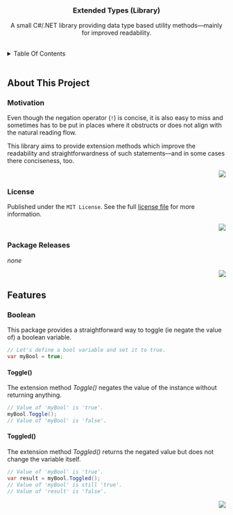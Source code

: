 <a name="readme-top"></a>

<!-- (urls) -->

  [license-url]: https://github.com/mx-pl/ExtendedTypes_CSharp/blob/main/LICENSE

<!-- PROJECT HEADER -->
<div align="center">
  <h3 align="center" name="project-title">
    Extended Types (Library)
  </h3>
  <p align="center" name="project-description">
    A small C#/.NET library providing data type based utility methods—mainly for improved readability.
  </p>
</div>

<br/>

<!-- TABLE OF CONTENTS -->
<details>
  <summary>Table Of Contents</summary>
  <ol>
    <li>
      <a href="#about-this-project">About This Project</a>
      <ul>
        <li><a href="#motivation">Motivation</a></li>
        <li><a href="#license">License</a></li>
        <li><a href="#package-releases">Package Releases</a></li>
      </ul>
    </li>
    <li>
      <a href="#features">Features</a>
      <ul>
        <li><a href="#boolean">Boolean</a></li>
      </ul>
    </li>
  </ol>
</details>

<br/>

<!-- ABOUT THIS PROJECT -->
## About This Project
<a name="about-this-project"></a>

### Motivation
<a name="motivation"></a>

Even though the negation operator (`!`) is concise, it is also easy to miss and sometimes has to be put in places where it obstructs or does not align with the natural reading flow.

This library aims to provide extension methods which improve the readability and straightforwardness of such statements—and in some cases there conciseness, too.

<p align="right">
  <a href="#readme-top">
    <img src="https://img.shields.io/badge/&#x2191;-back-lightgrey" />
  </a>
</p>

### License
<a name="license"></a>

Published under the `MIT License`. See the full [license file][license-url] for more information.

<p align="right">
  <a href="#readme-top">
    <img src="https://img.shields.io/badge/&#x2191;-back-lightgrey" />
  </a>
</p>

### Package Releases
<a name="package-releases"></a>

*none*

<p align="right">
  <a href="#readme-top">
    <img src="https://img.shields.io/badge/&#x2191;-back-lightgrey" />
  </a>
</p>


<!-- Features -->
## Features
<a name="features"></a>

### Boolean
<a name="boolean"></a>

This package provides a straightforward way to toggle (ie negate the value of) a boolean variable.

```C#
// Let's define a bool variable and set it to true.
var myBool = true; 
```

#### Toggle()

The extension method *Toggle()* negates the value of the instance without returning anything.
 
```C#
// Value of 'myBool' is 'true'.
myBool.Toggle();
// Value of 'myBool' is 'false'.
```

#### Toggled()

The extension method *Toggled()* returns the negated value but does not change the variable itself.

```C#
// Value of 'myBool' is 'true'.
var result = myBool.Toggled();
// Value of 'myBool' is still 'true'.
// Value of 'result' is 'false'.
```

<p align="right">
  <a href="#readme-top">
    <img src="https://img.shields.io/badge/&#x2191;-back-lightgrey" />
  </a>
</p>